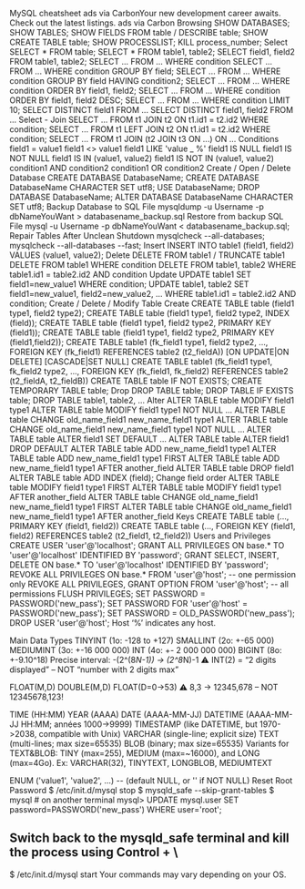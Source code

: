 MySQL cheatsheet
ads via CarbonYour new development career awaits. Check out the latest listings.
ads via Carbon
Browsing
SHOW DATABASES;
SHOW TABLES;
SHOW FIELDS FROM table / DESCRIBE table;
SHOW CREATE TABLE table;
SHOW PROCESSLIST;
KILL process_number;
Select
SELECT * FROM table;
SELECT * FROM table1, table2;
SELECT field1, field2 FROM table1, table2;
SELECT ... FROM ... WHERE condition
SELECT ... FROM ... WHERE condition GROUP BY field;
SELECT ... FROM ... WHERE condition GROUP BY field HAVING condition2;
SELECT ... FROM ... WHERE condition ORDER BY field1, field2;
SELECT ... FROM ... WHERE condition ORDER BY field1, field2 DESC;
SELECT ... FROM ... WHERE condition LIMIT 10;
SELECT DISTINCT field1 FROM ...
SELECT DISTINCT field1, field2 FROM ...
Select - Join
SELECT ... FROM t1 JOIN t2 ON t1.id1 = t2.id2 WHERE condition;
SELECT ... FROM t1 LEFT JOIN t2 ON t1.id1 = t2.id2 WHERE condition;
SELECT ... FROM t1 JOIN (t2 JOIN t3 ON ...) ON ...
Conditions
field1 = value1
field1 <> value1
field1 LIKE 'value _ %'
field1 IS NULL
field1 IS NOT NULL
field1 IS IN (value1, value2)
field1 IS NOT IN (value1, value2)
condition1 AND condition2
condition1 OR condition2
Create / Open / Delete Database
CREATE DATABASE DatabaseName;
CREATE DATABASE DatabaseName CHARACTER SET utf8;
USE DatabaseName;
DROP DATABASE DatabaseName;
ALTER DATABASE DatabaseName CHARACTER SET utf8;
Backup Database to SQL File
mysqldump -u Username -p dbNameYouWant > databasename_backup.sql
Restore from backup SQL File
mysql -u Username -p dbNameYouWant < databasename_backup.sql;
Repair Tables After Unclean Shutdown
mysqlcheck --all-databases;
mysqlcheck --all-databases --fast;
Insert
INSERT INTO table1 (field1, field2) VALUES (value1, value2);
Delete
DELETE FROM table1 / TRUNCATE table1
DELETE FROM table1 WHERE condition
DELETE FROM table1, table2 WHERE table1.id1 =
  table2.id2 AND condition
  Update
  UPDATE table1 SET field1=new_value1 WHERE condition;
  UPDATE table1, table2 SET field1=new_value1, field2=new_value2, ... WHERE
    table1.id1 = table2.id2 AND condition;
    Create / Delete / Modify Table
    Create
    CREATE TABLE table (field1 type1, field2 type2);
    CREATE TABLE table (field1 type1, field2 type2, INDEX (field));
    CREATE TABLE table (field1 type1, field2 type2, PRIMARY KEY (field1));
    CREATE TABLE table (field1 type1, field2 type2, PRIMARY KEY (field1,field2));
    CREATE TABLE table1 (fk_field1 type1, field2 type2, ...,
      FOREIGN KEY (fk_field1) REFERENCES table2 (t2_fieldA))
          [ON UPDATE|ON DELETE] [CASCADE|SET NULL]
	  CREATE TABLE table1 (fk_field1 type1, fk_field2 type2, ...,
	   FOREIGN KEY (fk_field1, fk_field2) REFERENCES table2 (t2_fieldA, t2_fieldB))
	   CREATE TABLE table IF NOT EXISTS;
	   CREATE TEMPORARY TABLE table;
	   Drop
	   DROP TABLE table;
	   DROP TABLE IF EXISTS table;
	   DROP TABLE table1, table2, ...
	   Alter
	   ALTER TABLE table MODIFY field1 type1
	   ALTER TABLE table MODIFY field1 type1 NOT NULL ...
	   ALTER TABLE table CHANGE old_name_field1 new_name_field1 type1
	   ALTER TABLE table CHANGE old_name_field1 new_name_field1 type1 NOT NULL ...
	   ALTER TABLE table ALTER field1 SET DEFAULT ...
	   ALTER TABLE table ALTER field1 DROP DEFAULT
	   ALTER TABLE table ADD new_name_field1 type1
	   ALTER TABLE table ADD new_name_field1 type1 FIRST
	   ALTER TABLE table ADD new_name_field1 type1 AFTER another_field
	   ALTER TABLE table DROP field1
	   ALTER TABLE table ADD INDEX (field);
	   Change field order
	   ALTER TABLE table MODIFY field1 type1 FIRST
	   ALTER TABLE table MODIFY field1 type1 AFTER another_field
	   ALTER TABLE table CHANGE old_name_field1 new_name_field1 type1 FIRST
	   ALTER TABLE table CHANGE old_name_field1 new_name_field1 type1 AFTER
	     another_field
	     Keys
	     CREATE TABLE table (..., PRIMARY KEY (field1, field2))
	     CREATE TABLE table (..., FOREIGN KEY (field1, field2) REFERENCES table2
	     (t2_field1, t2_field2))
	     Users and Privileges
	     CREATE USER 'user'@'localhost';
	     GRANT ALL PRIVILEGES ON base.* TO 'user'@'localhost' IDENTIFIED BY 'password';
	     GRANT SELECT, INSERT, DELETE ON base.* TO 'user'@'localhost' IDENTIFIED BY 'password';
	     REVOKE ALL PRIVILEGES ON base.* FROM 'user'@'host'; -- one permission only
	     REVOKE ALL PRIVILEGES, GRANT OPTION FROM 'user'@'host'; -- all permissions
	     FLUSH PRIVILEGES;
	     SET PASSWORD = PASSWORD('new_pass');
	     SET PASSWORD FOR 'user'@'host' = PASSWORD('new_pass');
	     SET PASSWORD = OLD_PASSWORD('new_pass');
	     DROP USER 'user'@'host';
	     Host ‘%’ indicates any host.

Main Data Types
TINYINT (1o: -128 to +127)
SMALLINT (2o: +-65 000)
MEDIUMINT (3o: +-16 000 000)
INT (4o: +- 2 000 000 000)
BIGINT (8o: +-9.10^18)
Precise interval: -(2^(8*N-1)) -> (2^8*N)-1
⚠ INT(2) = “2 digits displayed” – NOT “number with 2 digits max”

FLOAT(M,D)
DOUBLE(M,D)
FLOAT(D=0->53)
⚠ 8,3 -> 12345,678 – NOT 12345678,123!

TIME (HH:MM)
YEAR (AAAA)
DATE (AAAA-MM-JJ)
DATETIME (AAAA-MM-JJ HH:MM; années 1000->9999)
TIMESTAMP (like DATETIME, but 1970->2038, compatible with Unix)
VARCHAR (single-line; explicit size)
TEXT (multi-lines; max size=65535)
BLOB (binary; max size=65535)
Variants for TEXT&BLOB: TINY (max=255), MEDIUM (max=~16000), and LONG (max=4Go). Ex: VARCHAR(32), TINYTEXT, LONGBLOB, MEDIUMTEXT

ENUM ('value1', 'value2', ...) -- (default NULL, or '' if NOT NULL)
Reset Root Password
$ /etc/init.d/mysql stop
$ mysqld_safe --skip-grant-tables
$ mysql # on another terminal
mysql> UPDATE mysql.user SET password=PASSWORD('new_pass') WHERE user='root';
## Switch back to the mysqld_safe terminal and kill the process using Control + \
$ /etc/init.d/mysql start
Your commands may vary depending on your OS.

